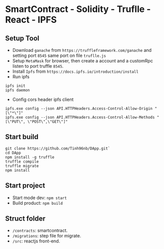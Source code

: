 # SmartContract - Solidity - Truflle - React - IPFS

## Setup Tool
- Download `ganache` from `https://truffleframework.com/ganache` and setting port `8545` same port on file `truflle.js`
- Setup `MetaMask` for browser, then create a account and a customRpc listen to port truffle `8545`.
- Install `Ipfs` from `https://docs.ipfs.io/introduction/install`
- Run ipfs
```
ipfs init
ipfs daemon
```
- Config cors header ipfs client
```
ipfs.exe config --json API.HTTPHeaders.Access-Control-Allow-Origin "[\"*\"]"
ipfs.exe config --json API.HTTPHeaders.Access-Control-Allow-Methods "[\"PUT\", \"POST\",\"GET\"]"
```

## Start build
```
git clone https://github.com/Tinh96nb/DApp.git`
cd DApp
npm install -g truffle
truffle compile
truffle migrate
npm install
```

## Start project
- Start mode dev: `npm start`
- Build product: `npm build`

## Struct folder
- `/contracts`: smartcontract.
- `/migrations`: step file for migrate.
- `/src`: reactjs front-end.
